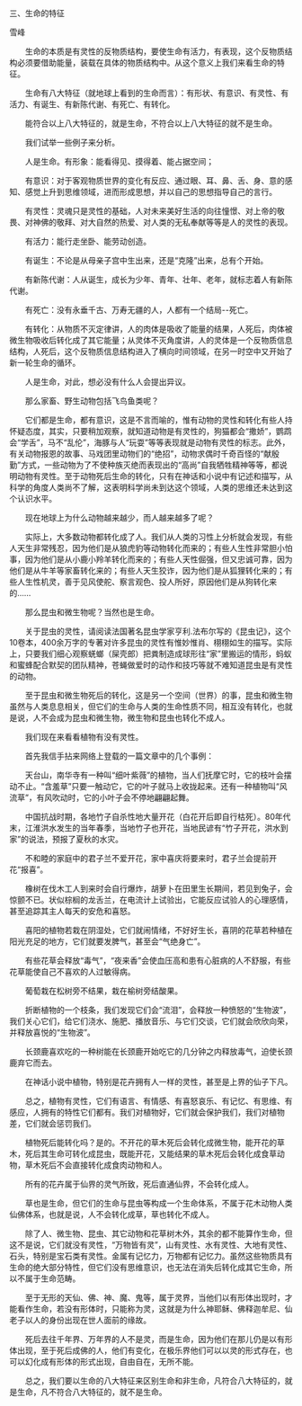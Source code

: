 三、生命的特征

雪峰


　　生命的本质是有灵性的反物质结构，要使生命有活力，有表现，这个反物质结构必须要借助能量，装载在具体的物质结构中。从这个意义上我们来看生命的特征。

　　生命有八大特征（就地球上看到的生命而言）：有形状、有意识、有灵性、有活力、有诞生、有新陈代谢、有死亡、有转化。

　　能符合以上八大特征的，就是生命，不符合以上八大特征的就不是生命。

　　我们试举一些例子来分析。

　　人是生命。有形象：能看得见、摸得着、能占据空间；

　　有意识：对于客观物质世界的变化有反应、通过眼、耳、鼻、舌、身、意的感知、感觉上升到思维领域，进而形成思想，并以自己的思想指导自己的言行。

　　有灵性：灵魂只是灵性的基础，人对未来美好生活的向往憧憬、对上帝的敬畏、对神佛的敬拜、对大自然的热爱、对人类的无私奉献等等是人的灵性的表现。

　　有活力：能行走坐卧、能劳动创造。

　　有诞生：不论是从母亲子宫中生出来，还是“克隆”出来，总有个开始。

　　有新陈代谢：人从诞生，成长为少年、青年、壮年、老年，就标志着人有新陈代谢。

　　有死亡：没有永垂千古、万寿无疆的人，人都有一个结局--死亡。

　　有转化：从物质不灭定律讲，人的肉体是吸收了能量的结果，人死后，肉体被微生物吸收后转化成了其它能量；从灵体不灭角度讲，人的灵体是一个反物质信息结构，人死后，这个反物质信息结构进入了横向时间领域，在另一时空中又开始了新一轮生命的循环。

　　人是生命，对此，想必没有什么人会提出异议。

　　那么家畜、野生动物包括飞鸟鱼类呢？

　　它们都是生命，都有意识，这是不言而喻的，惟有动物的灵性和转化有些人持怀疑态度，其实，只要稍加观察，就知道动物是有灵性的，狗猫都会“撒娇”，鹦鹉会“学舌”，马不“乱伦”，海豚与人“玩耍”等等表现就是动物有灵性的标志。此外，有关动物报恩的故事、马戏团里动物们的“绝招”，动物求偶时千奇百怪的“献殷勤”方式，一些动物为了不使种族灭绝而表现出的“高尚”自我牺牲精神等等，都说明动物有灵性。至于动物死后生命的转化，只有在神话和小说中有记述和描写，从科学的角度人类尚不了解，这表明科学尚未到达这个领域，人类的思维还未达到这个认识水平。

　　现在地球上为什么动物越来越少，而人越来越多了呢？

　　实际上，大多数动物都转化成了人。我们从人类的习性上分析就会发现，有些人天生非常残忍，因为他们是从狼虎豹等动物转化而来的；有些人生性非常胆小怕事，因为他们是从小鹿小羚羊转化而来的；有些人天性倔强，但又忠诚可靠，因为他们是从牛羊等家畜转化来的；有些人天生狡诈，因为他们是从狐狸转化来的；有些人生性机灵，善于见风使舵、察言观色、投人所好，原因他们是从狗转化来的……

　　那么昆虫和微生物呢？当然也是生命。

　　关于昆虫的灵性，请阅读法国著名昆虫学家亨利.法布尔写的《昆虫记》，这个10卷本，400余万字的专著对许多昆虫的灵性有惟妙惟肖、栩栩如生的描写。实际上，只要我们细心观察蜣螂（屎壳郎）把粪制造成球形往“家”里搬运的情形，蚂蚁和蜜蜂配合默契的团队精神，苍蝇做爱时的动作和技巧等就不难知道昆虫是有灵性的动物。

　　至于昆虫和微生物死后的转化，这是另一个空间（世界）的事，昆虫和微生物虽然与人类息息相关，但它们的生命与人类的生命性质不同，相互没有转化，也就是说，人不会成为昆虫和微生物，微生物和昆虫也转化不成人。

　　我们现在来看看植物有没有灵性。

　　首先我信手拈来网络上登载的一篇文章中的几个事例：

　　天台山，南华寺有一种叫“细叶紫薇”的植物，当人们抚摩它时，它的枝叶会摆动不止。“含羞草”只要一触动它，它的叶子就马上收拢起来。还有一种植物叫“风流草”，有风吹动时，它的小叶子会不停地翩翩起舞。

　　中国抗战时期，各地竹子自杀性地大量开花（白花开后即自行枯死）。80年代末，江淮洪水发生的当年春季，当地竹子也开花，当地民谚有“竹子开花，洪水到家”的说法，预报了夏秋的水灾。

　　不和睦的家庭中的君子兰不爱开花，家中喜庆将要来时，君子兰会提前开花“报喜”。

　　橡树在伐木工人到来时会自行爆炸，胡萝卜在田里生长期间，若见到兔子，会惊颤不已。状似棕榈的龙舌兰，在电流计上试验出，它能反应试验人的心理感情，甚至追踪其主人每天的安危和喜怒。

　　喜阳的植物若栽在阴湿处，它们就闹情绪，不好好生长，喜阴的花草若种植在阳光充足的地方，它们就要发脾气，甚至会“气绝身亡”。

　　有些花草会释放“毒气”，“夜来香”会使血压高和患有心脏病的人不舒服，有些花草能使自己不喜欢的人过敏得病。

　　葡萄栽在松树旁不结果，栽在榆树旁结酸果。

　　折断植物的一个枝条，我们发现它们会“流泪”，会释放一种愤怒的“生物波”，我们关心它们，给它们浇水、施肥、播放音乐、与它们交谈，它们就会欣欣向荣，并释放喜悦的“生物波”。

　　长颈鹿喜欢吃的一种树能在长颈鹿开始吃它的几分钟之内释放毒气，迫使长颈鹿弃它而去。

　　在神话小说中植物，特别是花卉拥有人一样的灵性，甚至是上界的仙子下凡。

　　总之，植物有灵性，它们有语言、有情感、有喜怒哀乐、有记忆、有思维、有感应，人拥有的特性它们都有。我们对植物好，它们就会保护我们，我们对植物差，它们就会惩罚我们。

　　植物死后能转化吗？是的。不开花的草木死后会转化成微生物，能开花的草木，死后其生命可转化成昆虫，既能开花，又能结果的草木死后会转化成食草动物，草木死后不会直接转化成食肉动物和人。

　　所有的花卉属于仙界的灵气所致，死后直通仙界，不会转化成人。

　　草也是生命，但它们的生命与昆虫等构成一个生命体系，不属于花木动物人类仙佛体系，也就是说，人不会转化成草，草也转化不成人。

　　除了人、微生物、昆虫、其它动物和花草树木外，其余的都不能算作生命，但这不是说，它们就没有灵性，“万物皆有灵”，山有灵性、水有灵性、大地有灵性、石头，特别是宝石类有灵性。金属有记忆力，万物都有记忆力。虽然这些物质具有生命的绝大部分特性，但它们没有思维意识，也无法在消失后转化成其它生命，所以不属于生命范畴。

　　至于无形的天仙、佛、神、魔、鬼等，属于灵界，当他们以有形体出现时，才能看作生命，若没有形体时，只能称为灵，这就是为什么神耶稣、佛释迦牟尼、仙老子以人的身份出现在世人面前的缘故。

　　死后去往千年界、万年界的人不是灵，而是生命，因为他们在那儿仍是以有形体出现，至于死后成佛的人，他们有变化，在极乐界他们可以以灵的形式存在，也可以幻化成有形体的形式出现，自由自在，无所不能。

　　总之，我们要以生命的八大特征来区别生命和非生命，凡符合八大特征的，就是生命，凡不符合八大特征的，就不是生命。



